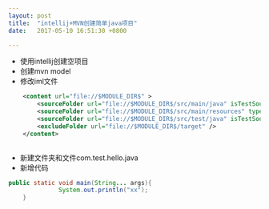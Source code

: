 ```yaml
---
layout: post
title:  "intellij+MVN创建简单java项目"
date:   2017-05-10 16:51:30 +0800

---
```

* 使用intellij创建空项目
* 创建mvn model
* 修改iml文件
```xml
    <content url="file://$MODULE_DIR$" >
        <sourceFolder url="file://$MODULE_DIR$/src/main/java" isTestSource="false" />
        <sourceFolder url="file://$MODULE_DIR$/src/main/resources" type="java-resource" />
        <sourceFolder url="file://$MODULE_DIR$/src/test/java" isTestSource="true" />
        <excludeFolder url="file://$MODULE_DIR$/target" />
    </content>
    
```
* 新建文件夹和文件com.test.hello.java
* 新增代码
```java
public static void main(String... args){
              System.out.println("xx");
    }

```
<br>

